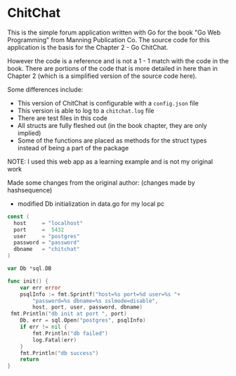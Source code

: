 # ChitChat

This is the simple forum application written with Go for the book "Go Web Programming" from Manning Publication Co. The source code for this application is the basis for the Chapter 2 - Go ChitChat.

However the code is a reference and is not a 1 - 1 match with the code in the book. There are portions of the code that is more detailed in here than in Chapter 2 (which is a simplified version of the source code here).

Some differences include:

* This version of ChitChat is configurable with a `config.json` file
* This version is able to log to a `chitchat.log` file
* There are test files in this code
* All structs are fully fleshed out (in the book chapter, they are only implied)
* Some of the functions are placed as methods for the struct types instead of being a part of the package

NOTE: I used this web app as a learning example and is not my original work

Made some changes from the original author:
(changes made by hashsequence)
* modified Db initialization in data.go for my local pc
```go
const (
  host     = "localhost"
  port     =  5432
  user     = "postgres"
  password = "password"
  dbname   = "chitchat"
)

var Db *sql.DB

func init() {
	var err error
	psqlInfo := fmt.Sprintf("host=%s port=%d user=%s "+
		"password=%s dbname=%s sslmode=disable",
		host, port, user, password, dbname)
 fmt.Println("db init at port ", port)
	Db, err = sql.Open("postgres", psqlInfo)
	if err != nil {
		fmt.Println("db failed")
		log.Fatal(err)
	}
	fmt.Println("db success")
	return
}
```
